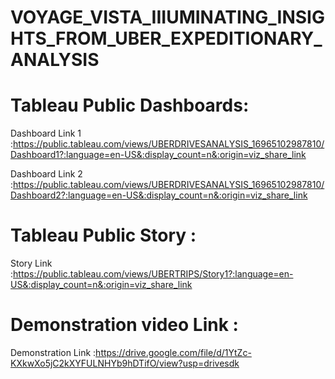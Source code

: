 # VOYAGE_VISTA_IIIUMINATING_INSIGHTS_FROM_UBER_EXPEDITIONARY_ANALYSIS

# Tableau Public Dashboards:

Dashboard Link 1 :https://public.tableau.com/views/UBERDRIVESANALYSIS_16965102987810/Dashboard1?:language=en-US&:display_count=n&:origin=viz_share_link

Dashboard Link 2 :https://public.tableau.com/views/UBERDRIVESANALYSIS_16965102987810/Dashboard2?:language=en-US&:display_count=n&:origin=viz_share_link

# Tableau Public Story :
Story Link :https://public.tableau.com/views/UBERTRIPS/Story1?:language=en-US&:display_count=n&:origin=viz_share_link

# Demonstration video Link :

Demonstration Link :https://drive.google.com/file/d/1YtZc-KXkwXo5jC2kXYFULNHYb9hDTifO/view?usp=drivesdk
